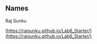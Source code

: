 ## Names

Raj Sunku

[https://rajsunku.github.io/Lab6_Starter/](https://rajsunku.github.io/Lab6_Starter/)